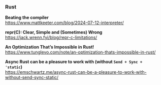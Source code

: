 ### Rust

**Beating the compiler**  
https://www.mattkeeter.com/blog/2024-07-12-interpreter/

**repr(C): Clear, Simple and (Sometimes) Wrong**  
https://jack.wrenn.fyi/blog/repr-c-limitations/

**An Optimization That’s Impossible in Rust!**  
https://www.tunglevo.com/note/an-optimization-thats-impossible-in-rust/

**Async Rust can be a pleasure to work with (without `Send + Sync + 'static`)**  
https://emschwartz.me/async-rust-can-be-a-pleasure-to-work-with-without-send-sync-static/
